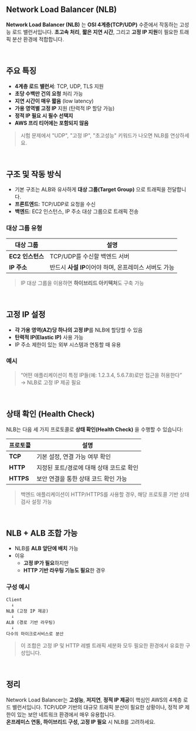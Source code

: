 ## Network Load Balancer (NLB)

**Network Load Balancer (NLB)** 는 **OSI 4계층(TCP/UDP)** 수준에서 작동하는 고성능 로드 밸런서입니다. **초고속 처리**, **짧은 지연 시간**, 그리고 **고정 IP 지원**이 필요한 트래픽 분산 환경에 적합합니다.

<br>

## 주요 특징
- **4계층 로드 밸런서**: TCP, UDP, TLS 지원
- **초당 수백만 건의 요청** 처리 가능
- **지연 시간이 매우 짧음** (low latency)
- **가용 영역별 고정 IP** 지원 (탄력적 IP 할당 가능)
- **정적 IP 필요 시 필수 선택지**
- **AWS 프리 티어에는 포함되지 않음**

> 시험 문제에서 "UDP", "고정 IP", "초고성능" 키워드가 나오면 NLB를 연상하세요.

<br>

## 구조 및 작동 방식
- 기본 구조는 ALB와 유사하게 **대상 그룹(Target Group)** 으로 트래픽을 전달합니다.
- **프론트엔드**: TCP/UDP로 요청을 수신
- **백엔드**: EC2 인스턴스, IP 주소 대상 그룹으로 트래픽 전송

### 대상 그룹 유형
| 대상 그룹 | 설명 |
|-----------|------|
| **EC2 인스턴스** | TCP/UDP를 수신할 백엔드 서버 |
| **IP 주소** | 반드시 **사설 IP**이어야 하며, 온프레미스 서버도 가능 |

> IP 대상 그룹을 이용하면 **하이브리드 아키텍처**도 구축 가능

<br>

## 고정 IP 설정
- **각 가용 영역(AZ)당 하나의 고정 IP**를 NLB에 할당할 수 있음
- **탄력적 IP(Elastic IP)** 사용 가능
- IP 주소 제한이 있는 외부 시스템과 연동할 때 유용

### 예시
> “어떤 애플리케이션이 특정 IP들(예: 1.2.3.4, 5.6.7.8)로만 접근을 허용한다”  
→ NLB로 고정 IP 제공 필요

<br>

## 상태 확인 (Health Check)
NLB는 다음 세 가지 프로토콜로 **상태 확인(Health Check)** 을 수행할 수 있습니다:

| 프로토콜 | 설명 |
|----------|------|
| **TCP** | 기본 설정, 연결 가능 여부 확인 |
| **HTTP** | 지정된 포트/경로에 대해 상태 코드로 확인 |
| **HTTPS** | 보안 연결을 통한 상태 코드 확인 가능 |

> 백엔드 애플리케이션이 HTTP/HTTPS를 사용할 경우, 해당 프로토콜 기반 상태 검사 설정 가능

<br>

## NLB + ALB 조합 가능
- NLB를 **ALB 앞단에 배치** 가능
- 이유
  - **고정 IP가 필요**하지만
  - **HTTP 기반 라우팅 기능도 필요**한 경우

### 구성 예시
```plaintext
Client
  ↓
NLB (고정 IP 제공)
  ↓
ALB (경로 기반 라우팅)
  ↓
다수의 마이크로서비스로 분산
```

> 이 조합은 고정 IP 및 HTTP 레벨 트래픽 세분화 모두 필요한 환경에서 유효한 구성입니다.

<br>

## 정리
Network Load Balancer는 **고성능**, **저지연**, **정적 IP 제공**이 핵심인 AWS의 4계층 로드 밸런서입니다. TCP/UDP 기반의 대규모 트래픽 분산이 필요한 상황이나, 정적 IP 제한이 있는 보안 네트워크 환경에서 매우 유용합니다.  
**온프레미스 연동, 하이브리드 구성, 고정 IP 필요** 시 NLB를 고려하세요.